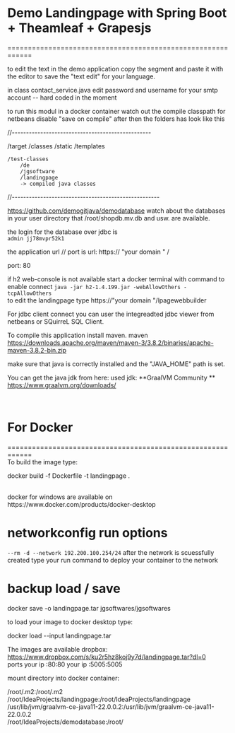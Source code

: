 # Demo Landingpage with Spring Boot + Theamleaf + Grapesjs
============================================================


to edit the text in the demo application
copy the segment and 
paste it with the editor to save
the "text edit" for your
language.


in class contact_service.java
edit password and username for your smtp account -- hard coded in the moment


to run this modul in a docker container
watch out the compile classpath for netbeans disable "save on compile"
after then the folders has look like this

//-------------------------------------------------
 
/target
    /classes
        /static
        /templates

    /test-classes
        /de
        /jgsoftware
        /landingpage
        -> compiled java classes

//----------------------------------------------------


https://github.com/demogitjava/demodatabase
watch about the databases in your user directory that
/root/shopdb.mv.db and usw. are available.



the login for the database over jdbc is
</br>
`admin
jj78mvpr52k1`

the application url // port is
url: https:// "your domain " /

port: 80

if h2 web-console is not available 
start a docker terminal with command to
enable connect
`java -jar h2-1.4.199.jar -webAllowOthers -tcpAllowOthers`
</br>
to edit the landingpage type 
https://"your domain "/lpagewebbuilder




For jdbc client connect you can user
the integreadted jdbc viewer from netbeans or
SQuirreL SQL Client.




To compile this application install maven.
maven https://downloads.apache.org/maven/maven-3/3.8.2/binaries/apache-maven-3.8.2-bin.zip

make sure that java is correctly installed and the "JAVA_HOME" path is set.
<br>

You can get the java jdk from here:
used jdk: **GraalVM Community ** https://www.graalvm.org/downloads/

<br>


# For Docker
============================================================
<br/>
To build the image type:

docker build -f Dockerfile -t landingpage .

<br/>
docker for windows are available on https://www.docker.com/products/docker-desktop


networkconfig
run options
============================================================

`--rm -d --network 192.200.100.254/24`
after the network is scuessfully created
type your run command to deploy your container 
to the network 



backup 
load / save
============================================================

docker save -o landingpage.tar jgsoftwares/jgsoftwares

to load your image to docker desktop type:


docker load --input landingpage.tar


The images are available
dropbox:
https://www.dropbox.com/s/ku2r5hz8koj9y7d/landingpage.tar?dl=0
<br/>
ports
your ip :80:80
your ip :5005:5005

mount directory into docker container:

/root/.m2:/root/.m2  
/root/IdeaProjects/landingpage:/root/IdeaProjects/landingpage  
/usr/lib/jvm/graalvm-ce-java11-22.0.0.2:/usr/lib/jvm/graalvm-ce-java11-22.0.0.2  
/root/IdeaProjects/demodatabase:/root/







